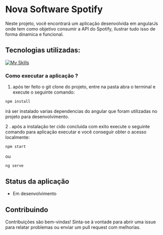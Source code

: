 # Nova Software Spotify
Neste projeto, você encontrará um aplicação desenvolvida em angularJs onde tem como objetivo consumir a API do Spotify, ilustrar tudo isso de forma dinamica e funcional.

## Tecnologias utilizadas:
[![My Skills](https://skillicons.dev/icons?i=angular,sass,typescript)](https://skillicons.dev)

### Como executar a aplicação ?

1. após ter feito o git clone do projeto, entre na pasta abra o terminal e execute o seguinte comando:

```bash
npm install
```
irá ser instalado varias dependencias do angular que foram utilizadas no projeto para desenvolvimento.

2 . após a instalação ter cido concluida com exito execute o seguinte comando para aplicação executar e você conseguir obter o acesso localmente:
```bash
npm start
```
ou 

```bash
ng serve
```

## Status da aplicação
* Em desenvolvimento
  
## Contribuindo
Contribuições são bem-vindas! Sinta-se à vontade para abrir uma issue para relatar problemas ou enviar um pull request com melhorias.
